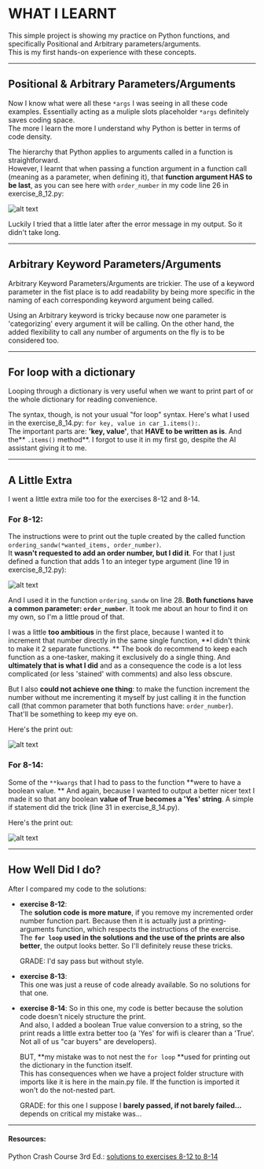 
# WHAT I LEARNT

This simple project is showing my practice on Python functions, and specifically Positional and Arbitrary parameters/arguments.  
This is my first hands-on experience with these concepts. 

---

## Positional & Arbitrary Parameters/Arguments

Now I know what were all these `*args`  I was seeing in all these code examples. Essentially acting as a muliple slots placeholder `*args` definitely saves coding space.  
The more I learn the more I understand why Python is better in terms of code density. 

The hierarchy that Python applies to arguments called in a function is straightforward.  
However, I learnt that when passing a function argument in a function call (meaning as a parameter, when defining it), that **function argument HAS to be last**, as you can see here with `order_number` in my code line 26 in exercise_8_12.py: 

![alt text](image-4.png)

Luckily I tried that a little later after the error message in my output. So it didn't take long. 

---

## Arbitrary Keyword Parameters/Arguments

Arbitrary Keyword Parameters/Arguments are trickier. The use of a keyword parameter in the fist place is to add readability by being more specific in the naming of each corresponding keyword argument being called. 

Using an Arbitrary keyword is tricky because now one parameter is 'categorizing' every argument it will be calling. On the other hand, the added flexibility to call any number of arguments on the fly is to be considered too. 

--- 

## For loop with a dictionary

Looping through a dictionary is very useful when we want to print part of or the whole dictionary for reading convenience.  

The syntax, though, is not your usual "for loop" syntax. Here's what I used in the exercise_8_14.py: `for key, value in car_1.items():`.  
The important parts are: **'key, value'**, that **HAVE to be written as is**. And the** `.items()` method**. I forgot to use it in my first go, despite the AI assistant giving it to me. 

--- 

## A Little Extra

I went a little extra mile too for the exercises 8-12 and 8-14.

### For 8-12:  

The instructions were to print out the tuple created by the called function `ordering_sandw(*wanted_items, order_number)`.  
It **wasn't requested to add an order number, but I did it**. For that I just defined a function that adds 1 to an integer type argument (line 19 in exercise_8_12.py):  

![alt text](image-1.png)

And I used it in the function `ordering_sandw` on line 28. **Both functions have a common parameter: `order_number`**. It took me about an hour to find it on my own, so I'm a little proud of that.   

I was a little **too ambitious** in the first place, because I wanted it to increment that number directly in the same single function, **I didn't think to make it 2 separate functions.  **
The book do recommend to keep each function as a one-tasker, making it exclusively do a single thing. And **ultimately that is what I did** and as a consequence the code is a lot less complicated (or less 'stained' with comments) and also less obscure. 

But I also **could not achieve one thing**: to make the function increment the number without me incrementing it myself by just calling it in the function call (that common parameter that both functions have: `order_number`).   
That'll be something to keep my eye on. 

Here's the print out:  

![alt text](image-2.png)

### For 8-14:  

Some of the `**kwargs` that I had to pass to the function **were to have a boolean value.  **
And again, because I wanted to output a better nicer text I made it so that any boolean **value of True becomes a 'Yes' string**. A simple if statement did the trick (line 31 in exercise_8_14.py).  

Here's the print out: 

![alt text](image-3.png)

--- 

## How Well Did I do?

After I compared my code to the solutions: 
- **exercise 8-12**:  
  The **solution code is more mature**, if you remove my incremented order number function part. Because then it is actually just a printing-arguments function, which respects the instructions of the exercise.  
  The **`for loop` used in the solutions and the use of the prints are also better**, the output looks better. So I'll definitely reuse these tricks.  

  GRADE: I'd say pass but without style. 

- **exercise 8-13**:  
  This one was just a reuse of code already available. So no solutions for that one. 

- **exercise 8-14**:
  So in this one, my code is better because the solution code doesn't nicely structure the print.  
  And also, I added a boolean True value conversion to a string, so the print reads a little extra better too (a 'Yes' for wifi is clearer than a 'True'. Not all of us "car buyers" are developers). 

  BUT, **my mistake was to not nest the `for loop` **used for printing out the dictionary in the function itself.  
  This has consequences when we have a project folder structure with imports like it is here in the main.py file. If the function is imported it won't do the not-nested part. 

  GRADE: for this one I suppose I **barely passed, if not barely failed...** depends on critical my mistake was... 

---

#### Resources:
Python Crash Course 3rd Ed.: [solutions to exercises 8-12 to 8-14](https://ehmatthes.github.io/pcc_3e/solutions/chapter_8/#8-12-sandwiches)  


